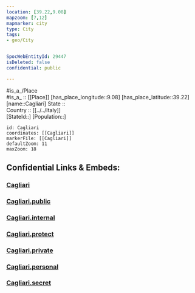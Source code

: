 ```yaml
---
location: [39.22,9.08] 
mapzoom: [7,12] 
mapmarker: city 
type: City
tags:
- geo/City


SpocWebEntityId: 29447
isDeleted: false
confidential: public

---
```

#is_a_/Place  
#is_a_ :: [[Place]] 
[has_place_longitude::9.08] 
[has_place_latitude::39.22] 
[name::Cagliari] 
State ::  
Country :: [[../../Italy]]  
[StateId::] 
[Population::] 



```leaflet
id: Cagliari
coordinates: [[Cagliari]] 
markerFile: [[Cagliari]] 
defaultZoom: 11 
maxZoom: 18
```


## Confidential Links & Embeds: 

### [Cagliari](/_Standards/Earth/Continent/Europe/Europe~South/Italy/City/Cagliari.md) 

### [Cagliari.public](/_public/Earth/Continent/Europe/Europe~South/Italy/City/Cagliari.public.md) 

### [Cagliari.internal](/_internal/Earth/Continent/Europe/Europe~South/Italy/City/Cagliari.internal.md) 

### [Cagliari.protect](/_protect/Earth/Continent/Europe/Europe~South/Italy/City/Cagliari.protect.md) 

### [Cagliari.private](/_private/Earth/Continent/Europe/Europe~South/Italy/City/Cagliari.private.md) 

### [Cagliari.personal](/_personal/Earth/Continent/Europe/Europe~South/Italy/City/Cagliari.personal.md) 

### [Cagliari.secret](/_secret/Earth/Continent/Europe/Europe~South/Italy/City/Cagliari.secret.md)

